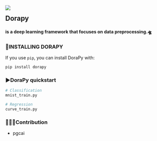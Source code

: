 <img src="https://images.cnblogs.com/cnblogs_com/cpg123/1607645/o_211201083620_20200807114308250.png" align=left />

## **Dorapy** 

#### is a deep learning framework that focuses on data preprocessing.🛸



### 🔨INSTALLING DORAPY

If you use `pip`, you can install DoraPy with:

```bash
pip install dorapy
```



### ▶️DoraPy quickstart

```bash
# Classification
mnist_train.py

# Regression
curve_train.py
```



### 🧑🏻‍💻Contribution

- pgcai
